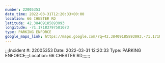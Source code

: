```yaml
---
number: 22005353
date_time: 2022-03-31T12:20:33+00:00
location: 66 CHESTER RD
latitude: 42.38409185893093
longitude: -71.17183797581673
type: PARKING ENFORCE
google_maps_link: https://maps.google.com/?q=42.38409185893093,-71.17183797581673
---
```


;;;Incident #: 22005353  Date: 2022-03-31 12:20:33   Type: PARKING ENFORCE;;;Location: 66 CHESTER RD;;;;;;
